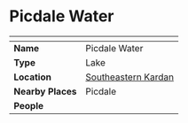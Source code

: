 # Picdale Water

| []() | |
| --- | --- |
| **Name** | Picdale Water |
| **Type** | Lake |
| **Location** | [Southeastern Kardan](../../regions/southeastern-kardan.md) |
| **Nearby Places** | Picdale |
| **People** | |
